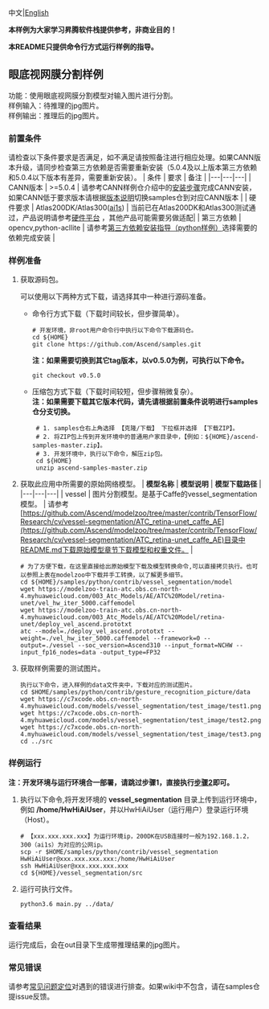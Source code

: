 中文|[English](README.md)

**本样例为大家学习昇腾软件栈提供参考，非商业目的！**


**本README只提供命令行方式运行样例的指导。**

## 眼底视网膜分割样例

功能：使用眼底视网膜分割模型对输入图片进行分割。   
样例输入：待推理的jpg图片。    
样例输出：推理后的jpg图片。  

### 前置条件
请检查以下条件要求是否满足，如不满足请按照备注进行相应处理。如果CANN版本升级，请同步检查第三方依赖是否需要重新安装（5.0.4及以上版本第三方依赖和5.0.4以下版本有差异，需要重新安装）。
| 条件 | 要求 | 备注 |
|---|---|---|
| CANN版本 | >=5.0.4 | 请参考CANN样例仓介绍中的[安装步骤](https://github.com/Ascend/samples#%E5%AE%89%E8%A3%85)完成CANN安装，如果CANN低于要求版本请根据[版本说明](https://github.com/Ascend/samples/blob/master/README_CN.md#%E7%89%88%E6%9C%AC%E8%AF%B4%E6%98%8E)切换samples仓到对应CANN版本 |
| 硬件要求 | Atlas200DK/Atlas300([ai1s](https://support.huaweicloud.com/productdesc-ecs/ecs_01_0047.html#ecs_01_0047__section78423209366))  | 当前已在Atlas200DK和Atlas300测试通过，产品说明请参考[硬件平台](https://ascend.huawei.com/zh/#/hardware/product) ，其他产品可能需要另做适配|
| 第三方依赖 | opencv,python-acllite | 请参考[第三方依赖安装指导（python样例）](../../environment)选择需要的依赖完成安装 |

### 样例准备

1. 获取源码包。

   可以使用以下两种方式下载，请选择其中一种进行源码准备。   
    - 命令行方式下载（下载时间较长，但步骤简单）。
       ```    
       # 开发环境，非root用户命令行中执行以下命令下载源码仓。    
       cd ${HOME}     
       git clone https://github.com/Ascend/samples.git
       ```
       **注：如果需要切换到其它tag版本，以v0.5.0为例，可执行以下命令。**
       ```
       git checkout v0.5.0
       ```   
    - 压缩包方式下载（下载时间较短，但步骤稍微复杂）。   
       **注：如果需要下载其它版本代码，请先请根据前置条件说明进行samples仓分支切换。**   
       ``` 
        # 1. samples仓右上角选择 【克隆/下载】 下拉框并选择 【下载ZIP】。    
        # 2. 将ZIP包上传到开发环境中的普通用户家目录中，【例如：${HOME}/ascend-samples-master.zip】。     
        # 3. 开发环境中，执行以下命令，解压zip包。     
        cd ${HOME}    
        unzip ascend-samples-master.zip
        ```

2. 获取此应用中所需要的原始网络模型。
    |  **模型名称**  |  **模型说明**  |  **模型下载路径**  |
    |---|---|---|
    | vessel | 图片分割模型。是基于Caffe的vessel_segmentation模型。 | 请参考[https://github.com/Ascend/modelzoo/tree/master/contrib/TensorFlow/Research/cv/vessel-segmentation/ATC_retina-unet_caffe_AE](https://github.com/Ascend/modelzoo/tree/master/contrib/TensorFlow/Research/cv/vessel-segmentation/ATC_retina-unet_caffe_AE)目录中README.md下载原始模型章节下载模型和权重文件。 |
    ```
    # 为了方便下载，在这里直接给出原始模型下载及模型转换命令,可以直接拷贝执行。也可以参照上表在modelzoo中下载并手工转换，以了解更多细节。  
    cd ${HOME}/samples/python/contrib/vessel_segmentation/model    
    wget https://modelzoo-train-atc.obs.cn-north-4.myhuaweicloud.com/003_Atc_Models/AE/ATC%20Model/retina-unet/vel_hw_iter_5000.caffemodel   
    wget https://modelzoo-train-atc.obs.cn-north-4.myhuaweicloud.com/003_Atc_Models/AE/ATC%20Model/retina-unet/deploy_vel_ascend.prototxt
    atc --model=./deploy_vel_ascend.prototxt --weight=./vel_hw_iter_5000.caffemodel --framework=0 --output=./vessel --soc_version=Ascend310 --input_format=NCHW --input_fp16_nodes=data -output_type=FP32
    ```

3. 获取样例需要的测试图片。
    ```
    执行以下命令，进入样例的data文件夹中，下载对应的测试图片。
    cd $HOME/samples/python/contrib/gesture_recognition_picture/data
    wget https://c7xcode.obs.cn-north-4.myhuaweicloud.com/models/vessel_segmentation/test_image/test1.png
    wget https://c7xcode.obs.cn-north-4.myhuaweicloud.com/models/vessel_segmentation/test_image/test2.png   
    wget https://c7xcode.obs.cn-north-4.myhuaweicloud.com/models/vessel_segmentation/test_image/test3.png
    cd ../src
    ```

### 样例运行

**注：开发环境与运行环境合一部署，请跳过步骤1，直接执行[步骤2](#step_2)即可。**   

1. 执行以下命令,将开发环境的 **vessel_segmentation** 目录上传到运行环境中，例如 **/home/HwHiAiUser**，并以HwHiAiUser（运行用户）登录运行环境（Host）。
    ```
    # 【xxx.xxx.xxx.xxx】为运行环境ip，200DK在USB连接时一般为192.168.1.2，300（ai1s）为对应的公网ip。
    scp -r $HOME/samples/python/contrib/vessel_segmentation HwHiAiUser@xxx.xxx.xxx.xxx:/home/HwHiAiUser
    ssh HwHiAiUser@xxx.xxx.xxx.xxx
    cd ${HOME}/vessel_segmentation/src    
    ```
2. <a name="step_2"></a>运行可执行文件。
    ```
    python3.6 main.py ../data/
    ```

### 查看结果

运行完成后，会在out目录下生成带推理结果的jpg图片。

### 常见错误
请参考[常见问题定位](https://github.com/Ascend/samples/wikis/%E5%B8%B8%E8%A7%81%E9%97%AE%E9%A2%98%E5%AE%9A%E4%BD%8D/%E4%BB%8B%E7%BB%8D)对遇到的错误进行排查。如果wiki中不包含，请在samples仓提issue反馈。